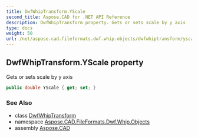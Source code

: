 ```yaml
---
title: DwfWhipTransform.YScale
second_title: Aspose.CAD for .NET API Reference
description: DwfWhipTransform property. Gets or sets scale by y axis
type: docs
weight: 50
url: /net/aspose.cad.fileformats.dwf.whip.objects/dwfwhiptransform/yscale/
---
```

## DwfWhipTransform.YScale property

Gets or sets scale by y axis

```csharp
public double YScale { get; set; }
```

### See Also

* class [DwfWhipTransform](../)
* namespace [Aspose.CAD.FileFormats.Dwf.Whip.Objects](../../dwfwhiptransform/)
* assembly [Aspose.CAD](../../../)



